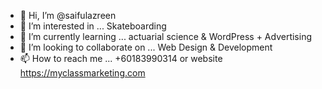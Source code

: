 - 👋 Hi, I’m @saifulazreen
- 👀 I’m interested in ... Skateboarding
- 🌱 I’m currently learning ... actuarial science & WordPress + Advertising
- 💞️ I’m looking to collaborate on ... Web Design & Development
- 📫 How to reach me ... +60183990314 or website https://myclassmarketing.com

<!---
saifulazreen/saifulazreen is a ✨ special ✨ repository because its `README.md` (this file) appears on your GitHub profile.
You can click the Preview link to take a look at your changes.
--->
